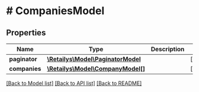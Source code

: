 # # CompaniesModel

## Properties

Name | Type | Description | Notes
------------ | ------------- | ------------- | -------------
**paginator** | [**\Retailys\Model\PaginatorModel**](PaginatorModel.md) |  | [optional]
**companies** | [**\Retailys\Model\CompanyModel[]**](CompanyModel.md) |  | [optional]

[[Back to Model list]](../../README.md#models) [[Back to API list]](../../README.md#endpoints) [[Back to README]](../../README.md)
